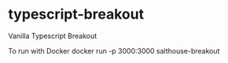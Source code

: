 # typescript-breakout
Vanilla Typescript Breakout


To run with Docker
docker run -p 3000:3000 salthouse-breakout
